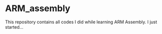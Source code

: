 # ARM_assembly
This repository contains all codes I did while learning ARM Assembly. I just started...
